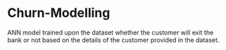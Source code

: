 # Churn-Modelling
ANN model trained upon the dataset whether the customer will exit the bank or not based on the details of the customer provided in the dataset.

